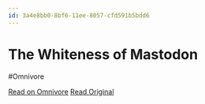 ```yaml
---
id: 3a4e8bb0-8bf6-11ee-8057-cfd591b5bdd6
---
```


# The Whiteness of Mastodon
#Omnivore

[Read on Omnivore](https://omnivore.app/me/the-whiteness-of-mastodon-18c091e12f5)
[Read Original](https://techpolicy.press/the-whiteness-of-mastodon/)

